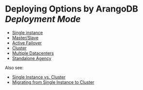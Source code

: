 Deploying Options by ArangoDB _Deployment Mode_
===============================================

- [Single instance](SingleInstance/README.md)
- [Master/Slave](MasterSlave/README.md)
- [Active Failover](ActiveFailover/README.md)
- [Cluster](Cluster/README.md)
- [Multiple Datacenters](DC2DC/README.md) 
- [Standalone Agency](StandaloneAgency/README.md)

Also see:

- [Single Instance vs. Cluster](../Architecture/SingleInstanceVsCluster.md)
- [Migrating from Single Instance to Cluster](MigratingSingleInstanceCluster.md)
